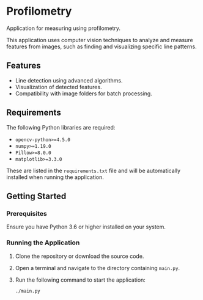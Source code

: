 # Profilometry

Application for measuring using profilometry.

This application uses computer vision techniques to analyze and measure features from images, such as finding and visualizing specific line patterns.

## Features
- Line detection using advanced algorithms.
- Visualization of detected features.
- Compatibility with image folders for batch processing.

## Requirements
The following Python libraries are required:
- `opencv-python>=4.5.0`
- `numpy>=1.19.0`
- `Pillow>=8.0.0`
- `matplotlib>=3.3.0`

These are listed in the `requirements.txt` file and will be automatically installed when running the application.

## Getting Started
### Prerequisites
Ensure you have Python 3.6 or higher installed on your system.

### Running the Application
1. Clone the repository or download the source code.
2. Open a terminal and navigate to the directory containing `main.py`.
3. Run the following command to start the application:

   ```bash
   ./main.py
